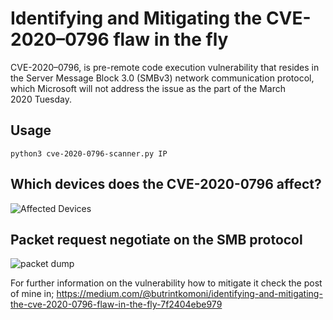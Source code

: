 # Identifying and Mitigating the CVE-2020–0796 flaw in the fly
CVE-2020–0796, is pre-remote code execution vulnerability that resides in the Server Message Block 3.0 (SMBv3) network communication protocol, which Microsoft will not address the issue as the part of the March 2020 Tuesday.

## Usage
`python3 cve-2020-0796-scanner.py IP`

## Which devices does the CVE-2020-0796 affect?
![Affected Devices](https://miro.medium.com/max/746/1*SrDVddRM9EgS4X7DCmNIwA.png)

## Packet request negotiate on the SMB protocol 
![packet dump](https://i.imgur.com/PVYrR5w.png)



For further information on the vulnerability how to mitigate it check the post of mine in; https://medium.com/@butrintkomoni/identifying-and-mitigating-the-cve-2020-0796-flaw-in-the-fly-7f2404ebe979
